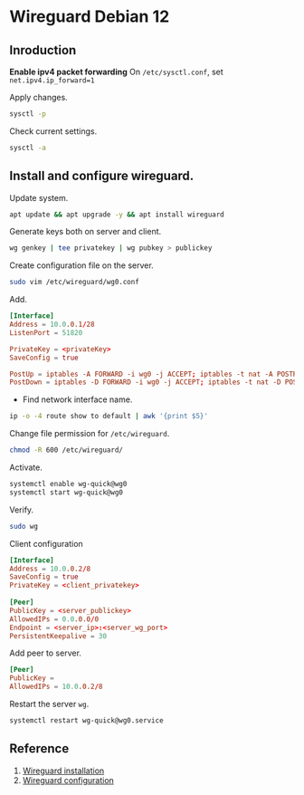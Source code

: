 # Wireguard Debian 12

## Inroduction

**Enable ipv4 packet forwarding**
On `/etc/sysctl.conf`,
set `net.ipv4.ip_forward=1`

Apply changes.
```sh
sysctl -p
```

Check current settings.
```sh
sysctl -a
```

## Install and configure wireguard.
Update system.
```sh
apt update && apt upgrade -y && apt install wireguard
```

Generate keys both on server and client.
```sh
wg genkey | tee privatekey | wg pubkey > publickey
```

Create configuration file on the server.
```sh
sudo vim /etc/wireguard/wg0.conf
```

Add.
```conf
[Interface]
Address = 10.0.0.1/28
ListenPort = 51820

PrivateKey = <privateKey>
SaveConfig = true

PostUp = iptables -A FORWARD -i wg0 -j ACCEPT; iptables -t nat -A POSTROUTING -o enX0 -j MASQUERADE;
PostDown = iptables -D FORWARD -i wg0 -j ACCEPT; iptables -t nat -D POSTROUTING -o enX0 -j MASQUERADE;
```

- Find network interface name.
```sh
ip -o -4 route show to default | awk '{print $5}'
```

Change file permission for `/etc/wireguard`.
```sh
chmod -R 600 /etc/wireguard/
```

Activate.
```sh
systemctl enable wg-quick@wg0
systemctl start wg-quick@wg0
```

Verify.
```sh
sudo wg
```


Client configuration
```conf
[Interface]  
Address = 10.0.0.2/8  
SaveConfig = true  
PrivateKey = <client_privatekey>  
  
[Peer]  
PublicKey = <server_publickey>  
AllowedIPs = 0.0.0.0/0  
Endpoint = <server_ip>:<server_wg_port>  
PersistentKeepalive = 30
```

Add peer to server.
```conf
[Peer]
PublicKey = 
AllowedIPs = 10.0.0.2/8
```

Restart the server `wg`.
```sh
systemctl restart wg-quick@wg0.service
```

## Reference
1. [Wireguard installation](https://www.wireguard.com/install)
2. [Wireguard configuration](https://www.wireguard.com/quickstart/)

